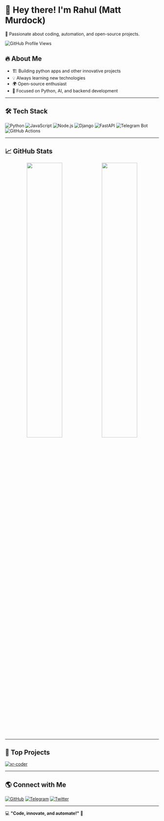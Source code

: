 # 👋 Hey there! I'm Rahul (Matt Murdock)
🚀 Passionate about coding, automation, and open-source projects.

![GitHub Profile Views](https://komarev.com/ghpvc/?username=murdock-dev&color=blue&style=flat-square)

## 🔥 About Me  
- 🏗 Building python apps and other innovative projects  
- 💡 Always learning new technologies  
- 🌍 Open-source enthusiast  
- 🎯 Focused on Python, AI, and backend development  

---

## 🛠 Tech Stack  
![Python](https://img.shields.io/badge/-Python-3776AB?style=flat&logo=python&logoColor=white)  ![JavaScript](https://img.shields.io/badge/-JavaScript-F7DF1E?style=flat&logo=javascript&logoColor=black)  ![Node.js](https://img.shields.io/badge/-Node.js-339933?style=flat&logo=node.js&logoColor=white)  ![Django](https://img.shields.io/badge/-Django-092E20?style=flat&logo=django&logoColor=white)  ![FastAPI](https://img.shields.io/badge/-FastAPI-009688?style=flat&logo=fastapi&logoColor=white)  ![Telegram Bot](https://img.shields.io/badge/-Telegram%20Bot-26A5E4?style=flat&logo=telegram&logoColor=white)  ![GitHub Actions](https://img.shields.io/badge/-GitHub%20Actions-2088FF?style=flat&logo=github-actions&logoColor=white)  

---

## 📈 GitHub Stats  
<p align="center">
  <img width="48%" src="https://github-readme-stats.vercel.app/api?username=murdock-dev&show_icons=true&theme=radical" />
  <img width="48%" src="https://github-readme-streak-stats.herokuapp.com/?user=murdock-dev&theme=radical" />
</p>  

---

## 🎯 Top Projects  
[![xr-coder](https://github-readme-stats.vercel.app/api/pin/?username=murdock-dev&repo=xr-coder&theme=radical)](https://github.com/murdock-dev/xr-coder)

---

## 🌎 Connect with Me  
[![GitHub](https://img.shields.io/badge/GitHub-181717?style=flat&logo=github&logoColor=white)](https://github.com/murdock-dev)  [![Telegram](https://img.shields.io/badge/Telegram-26A5E4?style=flat&logo=telegram&logoColor=white)](https://telegram.me/Mattt_Murdock)  [![Twitter](https://img.shields.io/badge/Twitter-1DA1F2?style=flat&logo=twitter&logoColor=white)](https://twitter.com/Matty_Murdockk)  

---

💻 **"Code, innovate, and automate!"** 🚀  
